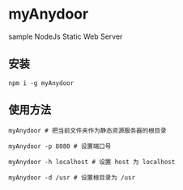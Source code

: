# myAnydoor
sample NodeJs Static Web Server

## 安装

```
npm i -g myAnydoor
```

## 使用方法

```
myAnydoor # 把当前文件夹作为静态资源服务器的根目录

myAnydoor -p 8080 # 设置端口号

myAnydoor -h localhost # 设置 host 为 localhost

myAnydoor -d /usr # 设置根目录为 /usr
```
